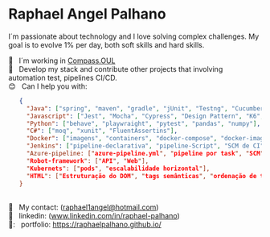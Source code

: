 # Raphael Angel Palhano



I´m passionate about technology and I love solving complex challenges. My goal is to evolve 1% per day, both soft skills and hard skills.

:office: &nbsp; I´m working in [Compass.OUL](https://compass.uol/)
 <br/> :purple_heart: &nbsp; Develop my stack and contribute other projects that involving automation test, pipelines CI/CD. 
 <br/> :blush: &nbsp; Can I help you with: 
 ~~~json
    {
      "Java": ["spring", "maven", "gradle", "jUnit", "Testng", "Cucumber", "Design Patterns"],
      "Javascript": ["Jest", "Mocha", "Cypress", "Design Pattern", "K6", "npm", "yarn", "wdio", ],
      "Python": ["behave", "playwraight", "pytest", "pandas", "numpy"],
      "C#": ["moq", "xunit", "FluentAssertins"],
      "Docker": ["imagens", "containers", "docker-compose", "docker-image"],
      "Jenkins": ["pipeline-declarativa", "pipeline-Script", "SCM de CI"],
      "Azure-pipeline: ["azure-pipeline.yml", "pipeline por task", "SCM"],
      "Robot-framework": ["API", "Web"],
      "Kubernets": ["pods", "escalabilidade horizontal"],
      "HTML": ["Estruturação do DOM", "tags semânticas", "ordenação de títulos", "listas", "etc"]
    } 
 ~~~

 <br/> :email: &nbsp; My contact: (raphael1angel@hotmail.com)
  <br/> :blue_book: &nbsp; linkedin: (www.linkedin.com/in/raphael-palhano) 
 <br/> 📓: &nbsp; portfolio:  https://raphaelpalhano.github.io/



